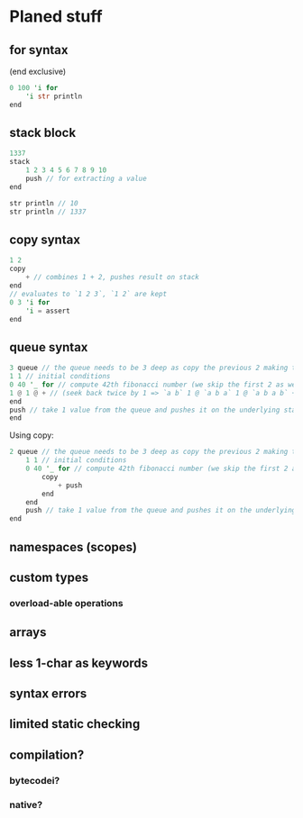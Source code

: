# Planed stuff
## for syntax
(end exclusive)
```rust
0 100 'i for
    'i str println
end
```

## stack block
```c
1337
stack
    1 2 3 4 5 6 7 8 9 10
    push // for extracting a value
end

str println // 10
str println // 1337
```

## copy syntax
```rust
1 2
copy
    + // combines 1 + 2, pushes result on stack
end
// evaluates to `1 2 3`, `1 2` are kept
0 3 'i for
    'i = assert
end
```

## queue syntax
```rust
3 queue // the queue needs to be 3 deep as copy the previous 2 making the original 2 be gone 
1 1 // initial conditions
0 40 '_ for // compute 42th fibonacci number (we skip the first 2 as we already "computed" them beforehand)
1 @ 1 @ + // (seek back twice by 1 => `a b` 1 @ `a b a` 1 @ `a b a b` + -> `a b c`)
end
push // take 1 value from the queue and pushes it on the underlying stack
end 
```
Using copy: 
```rust
2 queue // the queue needs to be 3 deep as copy the previous 2 making the original 2 be gone 
    1 1 // initial conditions
    0 40 '_ for // compute 42th fibonacci number (we skip the first 2 as we already "computed" them beforehand)
        copy
            + push
        end
    end
    push // take 1 value from the queue and pushes it on the underlying stack
end 
```

## namespaces (scopes)

## custom types
### overload-able operations

## arrays

## less 1-char as keywords

## syntax errors

## limited static checking

## compilation?
### bytecodei?
### native?
